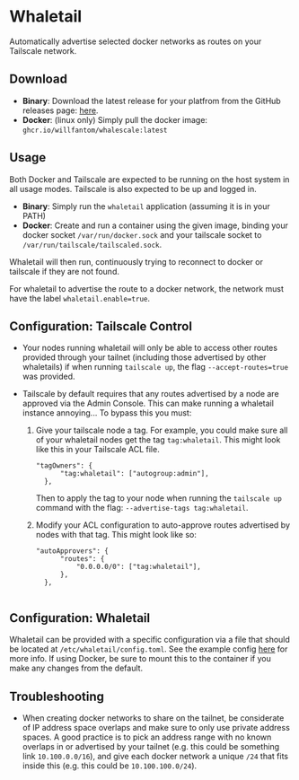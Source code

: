 # Whaletail

Automatically advertise selected docker networks as routes on your Tailscale
network.

## Download

- **Binary**: Download the latest release for your platfrom from the GitHub
  releases page: [here]().
- **Docker**: (linux only) Simply pull the docker image: `ghcr.io/willfantom/whalescale:latest`

## Usage

Both Docker and Tailscale are expected to be running on the host system in all
usage modes. Tailscale is also expected to be up and logged in.

- **Binary**: Simply run the `whaletail` application (assuming it is in your PATH)
- **Docker**: Create and run a container using the given image, binding your
  docker socket `/var/run/docker.sock` and your tailscale socket to
  `/var/run/tailscale/tailscaled.sock`.

Whaletail will then run, continuously trying to reconnect to docker or
tailscale if they are not found.

For whaletail to advertise the route to a docker network, the network must have the label `whaletail.enable=true`.

## Configuration: Tailscale Control

- Your nodes running whaletail will only be able to access other routes provided
  through your tailnet (including those advertised by other whaletails) if when
  running `tailscale up`, the flag `--accept-routes=true` was provided.

- Tailscale by default requires that any routes advertised by a node are
  approved via the Admin Console. This can make running a whaletail instance
  annoying... To bypass this you must:
  1.  Give your tailscale node a tag. For example, you could make sure all of
      your whaletail nodes get the tag `tag:whaletail`. This might look like
      this in your Tailscale ACL file.
      ```
      "tagOwners": {
		    "tag:whaletail": ["autogroup:admin"],
	    },
      ```
      Then to apply the tag to your node when running the `tailscale up` command
      with the flag: `--advertise-tags tag:whaletail`.

  2.  Modify your ACL configuration to auto-approve routes advertised by nodes
      with that tag. This might look like so:
      ```
      "autoApprovers": {
		    "routes": {
			    "0.0.0.0/0": ["tag:whaletail"],
		    },
	    },
     ```

## Configuration: Whaletail

Whaletail can be provided with a specific configuration via a file that should
be located at `/etc/whaletail/config.toml`. See the example config
[here](./config/config.toml) for more info. If using Docker, be sure to mount
this to the container if you make any changes from the default.

## Troubleshooting

- When creating docker networks to share on the tailnet, be considerate of IP
  address space overlaps and make sure to only use private address spaces. A
  good practice is to pick an address range with no known overlaps in or
  advertised by your tailnet (e.g. this could be something link
  `10.100.0.0/16`), and give each docker network a unique `/24` that fits inside
  this (e.g. this could be `10.100.100.0/24`).

